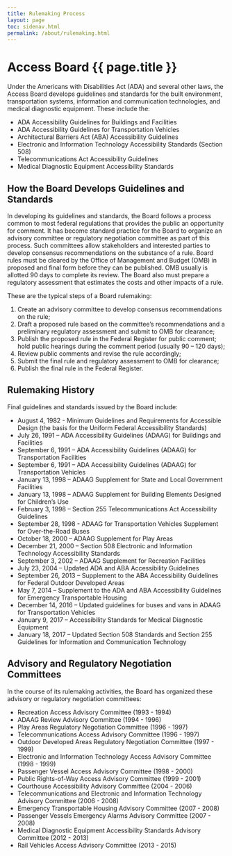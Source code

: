 ```yaml
---
title: Rulemaking Process
layout: page
toc: sidenav.html
permalink: /about/rulemaking.html
---
```


# Access Board {{ page.title }}

Under the Americans with Disabilities Act (ADA) and several other laws, the Access Board develops guidelines and standards for the built environment, transportation systems, information and communication technologies, and medical diagnostic equipment.  These include the:

- ADA Accessibility Guidelines for Buildings and Facilities
- ADA Accessibility Guidelines for Transportation Vehicles
- Architectural Barriers Act (ABA) Accessibility Guidelines
- Electronic and Information Technology Accessibility Standards (Section 508)
- Telecommunications Act Accessibility Guidelines
- Medical Diagnostic Equipment Accessibility Standards

## How the Board Develops Guidelines and Standards

In developing its guidelines and standards, the Board follows a process common to most federal regulations that provides the public an opportunity for comment. It has become standard practice for the Board to organize an advisory committee or regulatory negotiation committee as part of this process.  Such committees allow stakeholders and interested parties to develop consensus recommendations on the substance of a rule.  Board rules must be cleared by the Office of Management and Budget (OMB) in proposed and final form before they can be published.  OMB usually is allotted 90 days to complete its review.  The Board also must prepare a regulatory assessment that estimates the costs and other impacts of a rule.  

These are the typical steps of a Board rulemaking:

1.  Create an advisory committee to develop consensus recommendations on the rule;
2.  Draft a proposed rule based on the committee’s recommendations and a preliminary regulatory assessment and submit to OMB for clearance;
3.  Publish the proposed rule in the Federal Register for public comment; hold public hearings during the comment period (usually 90 – 120 days);
4.  Review public comments and revise the rule accordingly;
5.  Submit the final rule and regulatory assessment to OMB for clearance;
6.  Publish the final rule in the Federal Register.

## Rulemaking History 

Final guidelines and standards issued by the Board include:

- August 4, 1982 - Minimum Guidelines and Requirements for Accessible Design (the basis for the Uniform Federal Accessibility Standards)
- July 26, 1991 – ADA Accessibility Guidelines (ADAAG) for Buildings and Facilities
- September 6, 1991 – ADA Accessibility Guidelines (ADAAG) for Transportation Facilities
- September 6, 1991 – ADA Accessibility Guidelines (ADAAG) for Transportation Vehicles
- January 13, 1998 – ADAAG Supplement for State and Local Government Facilities
- January 13, 1998 – ADAAG Supplement for Building Elements Designed for Children’s Use
- February 3, 1998 – Section 255 Telecommunications Act Accessibility Guidelines
- September 28, 1998 - ADAAG for Transportation Vehicles Supplement for Over-the-Road Buses
- October 18, 2000 – ADAAG Supplement for Play Areas
- December 21, 2000 –  Section 508 Electronic and Information Technology Accessibility Standards
- September 3, 2002 – ADAAG Supplement for Recreation Facilities
- July 23, 2004 – Updated ADA and ABA Accessibility Guidelines
- September 26, 2013 – Supplement to the ABA Accessibility Guidelines for Federal Outdoor Developed Areas
- May 7, 2014 – Supplement to the ADA and ABA Accessibility Guidelines for Emergency Transportable Housing
- December 14, 2016 – Updated guidelines for buses and vans in ADAAG for Transportation Vehicles 
- January 9, 2017 – Accessibility Standards for Medical Diagnostic Equipment
- January 18, 2017 – Updated Section 508 Standards and Section 255 Guidelines for Information and Communication Technology

## Advisory and Regulatory Negotiation Committees

In the course of its rulemaking activities, the Board has organized these advisory or regulatory negotiation committees:

- Recreation Access Advisory Committee (1993 - 1994)
- ADAAG Review Advisory Committee (1994 - 1996)
- Play Areas Regulatory Negotiation Committee (1996 - 1997)
- Telecommunications Access Advisory Committee (1996 - 1997)
- Outdoor Developed Areas Regulatory Negotiation Committee (1997 - 1999)
- Electronic and Information Technology Access Advisory Committee (1998 - 1999)
- Passenger Vessel Access Advisory Committee (1998 - 2000)
- Public Rights-of-Way Access Advisory Committee (1999 - 2001)
- Courthouse Accessibility Advisory Committee (2004 - 2006)
- Telecommunications and Electronic and Information Technology Advisory Committee (2006 - 2008)
- Emergency Transportable Housing Advisory Committee (2007 - 2008)
- Passenger Vessels Emergency Alarms Advisory Committee (2007 - 2008)
- Medical Diagnostic Equipment Accessibility Standards Advisory Committee (2012 - 2013)
- Rail Vehicles Access Advisory Committee (2013 - 2015)
